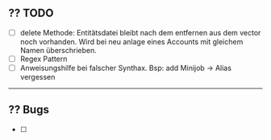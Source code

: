 ## ?? TODO

- [ ] delete Methode: Entitätsdatei bleibt nach dem entfernen aus dem vector noch vorhanden. Wird bei neu anlage eines Accounts mit gleichem Namen überschrieben. 
- [ ] Regex Pattern 
- [ ] Anweisungshilfe bei falscher Synthax. Bsp: add Minijob   -> Alias vergessen

---

## ?? Bugs

- [ ] 
